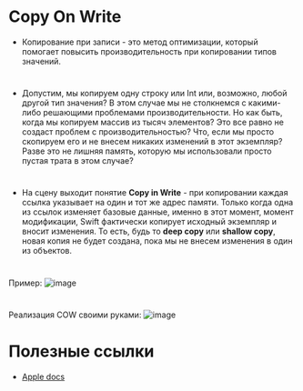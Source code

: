 # **Copy On Write**

  - Копирование при записи - это метод оптимизации, который помогает повысить производительность при копировании типов значений.
#

  - Допустим, мы копируем одну строку или Int или, возможно, любой другой тип значения? В этом случае мы не столкнемся с какими-либо решающими проблемами производительности. 
Но как быть, когда мы копируем массив из тысяч элементов? Это все равно не создаст проблем с производительностью? 
Что, если мы просто скопируем его и не внесем никаких изменений в этот экземпляр? 
Разве это не лишняя память, которую мы использовали просто пустая трата в этом случае?
#
  - На сцену выходит понятие **Copy in Write** - при копировании каждая ссылка указывает на один и тот же адрес памяти. Только когда одна из ссылок изменяет базовые данные, именно в этот момент, момент модификации, Swift фактически копирует исходный экземпляр и вносит изменения.
То есть, будь то **deep copy** или **shallow copy**, новая копия не будет создана, пока мы не внесем изменения в один из объектов.

#
Пример:
![image](https://i.yapx.ru/Ro2j1.png)
#
Реализация COW своими руками:
![image](https://i.yapx.ru/Ro2u5.png)

# **Полезные ссылки**
- [Apple docs](https://github.com/apple/swift/blob/main/docs/OptimizationTips.rst#id28)
